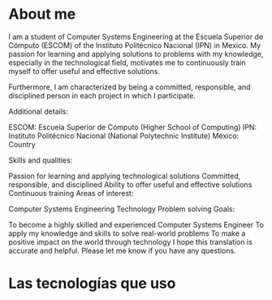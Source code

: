# About me

I am a student of Computer Systems Engineering at the Escuela Superior de Cómputo (ESCOM) of the Instituto Politécnico Nacional (IPN) in Mexico. My passion for learning and applying solutions to problems with my knowledge, especially in the technological field, motivates me to continuously train myself to offer useful and effective solutions.

Furthermore, I am characterized by being a committed, responsible, and disciplined person in each project in which I participate.

Additional details:

ESCOM: Escuela Superior de Cómputo (Higher School of Computing)
IPN: Instituto Politécnico Nacional (National Polytechnic Institute)
México: Country

Skills and qualities:

Passion for learning and applying technological solutions
Committed, responsible, and disciplined
Ability to offer useful and effective solutions
Continuous training
Areas of interest:

Computer Systems Engineering
Technology
Problem solving
Goals:

To become a highly skilled and experienced Computer Systems Engineer
To apply my knowledge and skills to solve real-world problems
To make a positive impact on the world through technology
I hope this translation is accurate and helpful. Please let me know if you have any questions. 

# Las tecnologías que uso
